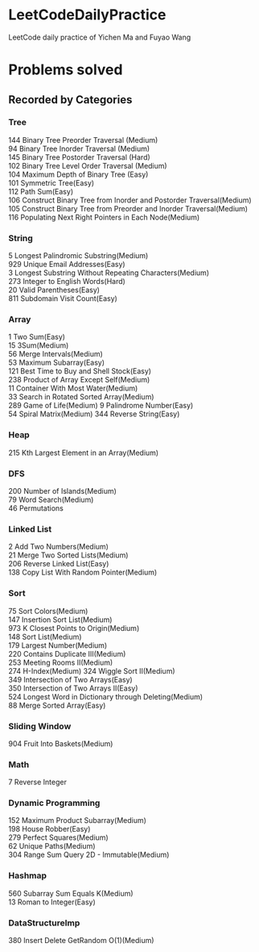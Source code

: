 # LeetCodeDailyPractice
LeetCode daily practice of Yichen Ma and Fuyao Wang

# Problems solved
## Recorded by Categories 
### Tree
 144 Binary Tree Preorder Traversal (Medium)  
 94 Binary Tree Inorder Traversal (Medium)  
 145 Binary Tree Postorder Traversal (Hard)  
 102 Binary Tree Level Order Traversal (Medium)  
 104 Maximum Depth of Binary Tree (Easy)  
 101 Symmetric Tree(Easy)  
 112 Path Sum(Easy)  
 106 Construct Binary Tree from Inorder and Postorder Traversal(Medium)   
 105 Construct Binary Tree from Preorder and Inorder Traversal(Medium)  
 116 Populating Next Right Pointers in Each Node(Medium)  
 
### String
 5 Longest Palindromic Substring(Medium)  
 929 Unique Email Addresses(Easy)  
 3 Longest Substring Without Repeating Characters(Medium)  
 273 Integer to English Words(Hard)  
 20 Valid Parentheses(Easy)  
 811 Subdomain Visit Count(Easy)  

### Array
 1 Two Sum(Easy)  
 15 3Sum(Medium)  
 56 Merge Intervals(Medium)  
 53 Maximum Subarray(Easy)  
 121 Best Time to Buy and Shell Stock(Easy)  
 238 Product of Array Except Self(Medium)  
 11	Container With Most Water(Medium)  
 33	Search in Rotated Sorted Array(Medium)  
 289 Game of Life(Medium)
 9 Palindrome Number(Easy)  
 54 Spiral Matrix(Medium)
 344 Reverse String(Easy)  

### Heap
 215 Kth Largest Element in an Array(Medium)

### DFS
 200 Number of Islands(Medium)  
 79 Word Search(Medium)  
 46 Permutations  
 
### Linked List
 2 Add Two Numbers(Medium)  
 21 Merge Two Sorted Lists(Medium)  
 206 Reverse Linked List(Easy)  
 138 Copy List With Random Pointer(Medium)  

### Sort
 75 Sort Colors(Medium)  
 147 Insertion Sort List(Medium)  
 973 K Closest Points to Origin(Medium)  
 148 Sort List(Medium)   
 179 Largest Number(Medium)  
 220 Contains Duplicate III(Medium)  
 253 Meeting Rooms II(Medium)  
 274 H-Index(Medium) 
 324 Wiggle Sort II(Medium)   
 349 Intersection of Two Arrays(Easy)  
 350 Intersection of Two Arrays II(Easy)  
 524 Longest Word in Dictionary through Deleting(Medium)  
 88 Merge Sorted Array(Easy)  

### Sliding Window
 904 Fruit Into Baskets(Medium)  

### Math
 7 Reverse Integer  

### Dynamic Programming
 152 Maximum Product Subarray(Medium)  
 198 House Robber(Easy)  
 279 Perfect Squares(Medium)  
 62 Unique Paths(Medium)  
 304 Range Sum Query 2D - Immutable(Medium) 
 
 ### Hashmap
 560 Subarray Sum Equals K(Medium)  
 13 Roman to Integer(Easy)  

 ### DataStructureImp
 380 Insert Delete GetRandom O(1)(Medium)  
